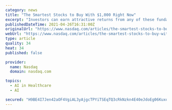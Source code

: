 ```yaml
---
category: news
title: "The Smartest Stocks to Buy With $1,000 Right Now"
excerpt: "Investors can earn attractive returns from any of these fundamentally strong stocks from an investment of as little as $1,000, provided this money is not needed to pay bills or as contingency funds. Image Source: ."
publishedDateTime: 2021-04-26T16:31:00Z
originalUrl: "https://www.nasdaq.com/articles/the-smartest-stocks-to-buy-with-%241000-right-now-2021-04-26"
webUrl: "https://www.nasdaq.com/articles/the-smartest-stocks-to-buy-with-%241000-right-now-2021-04-26"
type: article
quality: 34
heat: 34
published: false

provider:
  name: Nasdaq
  domain: nasdaq.com

topics:
  - AI in Healthcare
  - AI

secured: "H9BE4I7Jen42aOF4VgiAL3yAjgcTPYiTSEqTQ3cRkNzkn4E40eJdoEg06Kuxo5NcZeEV7WocNwoYp+vgXYY4rbuAyfgKiEC8/k+T+qCbssm+jA8/YB4JliiSAtLFj9v/52dFZcapEEhOl/Tkwz7Z/TOc2Y4MSQMlxzvxFz0MLjYQUHxvQDTyJdv8Li8Gl+HoQka4qdK4RtqudTGB2LtZkOE37kwr3MGBdYWw1cJ2+3N7zXRMAOwfytAwnQ5R05C6IczwsoSqI+l4U2CLKAlXxMo8evk8OHYYFTzCLwzCjczAKBqUZX+g6lxrHtY2yAKYWZhEgbSPNwnrylHmDFdCcn2bKl3p7Jc0y5xrbBa/YDg=;n9ujHhs2T8Bg329pk2xi+A=="
---
```


